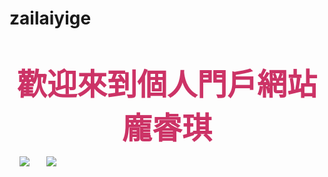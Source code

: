 # zailaiyige

<html>   <head>        <bgsound src="1.mp3" loop="-1">     <p><center><b><font size="7"color="#cc3366">歡迎來到個人門戶網站 龐睿琪</font></b></center></p>     <img src="huany.gif">       <img src="月.jpg" center><br> <style>       
</head> <body>  <blockquote> 
<span>hh</span> <ul>  
<li>穿過了 <li>搖滾或糖霜 媚俗或理想 批判或傳唱 道路上  <li>只能看遠方 最遠的地方 應許的他方 不停衝撞 <li>看過多少臉龐 飛過多少異鄉<li>少年早已蒼茫 回頭望 我在何方 </ul>  
</blockquote>          
<a href="denglu.html"> 跳至登录界面</a><br>    
<div id="clickme">
 Click here
</div>
<img src="https://img.piaoniu.com/content/b3b8a0b6e8291459191ee1e5f49e2856c47554cb.jpg">

</body> </html>
